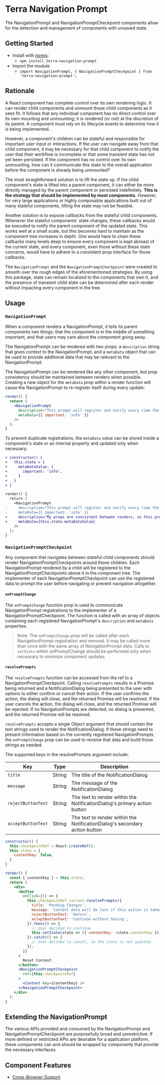 # Terra Navigation Prompt

The NavigationPrompt and NavigationPromptCheckpoint components allow for the detection and management of components with unsaved state.

## Getting Started

- Install with [npmjs](https://www.npmjs.com):
  - `npm install terra-navigation-prompt`
- Import the module
  - `import NavigationPrompt, { NavigationPromptCheckpoint } from 'terra-navigation-prompt';`

## Rationale

A React component has complete control over its own rendering logic. It can render child components and unmount those child components as it sees fit. It follows that any individual component has no direct control over its own mounting and unmounting; it is rendered (or not) at the discretion of its parent. A component must rely on its lifecycle events to determine how it is being implemented.

However, a component's children can be stateful and responsible for important user input or interactions. If the user can navigate away from that child component, it may be necessary for that child component to notify the user that their workflow is incomplete or that some transient state has not yet been persisted. If the component has no control over its own unmounting, how can it communicate this state to the overall application before the component is already being unmounted?

The most straightforward solution is to lift the state up. If the child component's state is lifted into a parent component, it can either be more directly managed by the parent component or persisted indefinitely. **This is the strategy that should be implemented by most components.** However, for very large applications or highly composable applications built out of many stateful components, lifting the state may not be feasible.

Another solution is to expose callbacks from the stateful child components. Whenever the stateful components' state changes, these callbacks would be executed to notify the parent component of the updated state. This works well at a small scale, but this becomes hard to maintain as the component tree increases in depth. One would have to chain these callbacks many levels deep to ensure every component is kept abreast of the current state, and every component, even those without these state concerns, would have to adhere to a consistent prop interface for those callbacks.

The `NavigationPrompt` and the `NavigationPromptCheckpoint` were created to smooth over the rough edges of the aforementioned strategies. By using this package, state can remain localized to the components that own it, and the presence of transient child state can be determined after each render without impacting every component in the tree.

## Usage

### `NavigationPrompt`

When a component renders a NavigationPrompt, it tells its parent components two things: that the component is in the middle of something important, and that users may care about the component going away.

The NavigationPrompt can be rendered with two props: a `description` string that gives context to the NavigationPrompt, and a `metaData` object that can be used to provide additional data that may be relevant to the NavigationPrompt.

The NavigationPrompt can be rendered like any other component, but prop consistency should be maintained between renders when possible. Creating a new object for the `metaData` prop within a render function will cause the NavigationPrompt to re-register itself during every update:

```jsx
render() {
  return (
    <NavigationPrompt 
      description="This prompt will register and notify every time the component renders" 
      metaData={{ important: 'info' }} 
    />
  );
}
```

To prevent duplicate registrations, the `metaData` value can be stored inside a component's state or an internal property and updated only when necessary:

```diff
+ constructor() {
+   this.state = {
+     metaDataValue: {
+       important: 'info',
+     }
+   }
+ }

render() {
  return (
    <NavigationPrompt
-     description="This prompt will register and notify every time the component renders"
-     metaData={{ important: 'info' }}
+     description="My props are consistent between renders, so this prompt will not re-register or notify"
+     metaData={this.state.metaDataValue}
    />
  );
}
```

### `NavigationPromptCheckpoint`

Any component that navigates between stateful child components should render NavigationPromptCheckpoints around those children. Each NavigationPrompt rendered by a child will be registered to the NavigationPromptCheckpoints above it in the component tree. The implementer of each NavigationPromptCheckpoint can use the registered data to prompt the user before navigating or prevent navigation altogether.

#### `onPromptChange`

The `onPromptChange` function prop is used to communicate NavigationPrompt registrations to the implementer of a NavigationPromptCheckpoint. The function is called with an array of objects containing each registered NavigationPrompt's `description` and `metaData` properties.

> Note: The `onPromptChange` prop will be called after each NavigationPrompt registration and removal. It may be called more than once with the same array of NavigationPrompt data. Calls to `setState` within onPromptChange should be performed only when necessary to minimize component updates.

#### `resolvePrompts`

The `resolvePrompts` function can be accessed from the ref to a NavigationPromptCheckpoint. Calling `resolvePrompts` results in a Promise being returned and a NotificationDialog being presented to the user with options to either confirm or cancel their action. If the user confirms the action, the dialog will close, and the returned Promise will be resolved. If the user cancels the action, the dialog will close, and the returned Promise will be rejected. If no NavigationPrompts are detected, no dialog is presented, and the returned Promise will be resolved.

`resolvePrompts` accepts a single Object argument that should contain the text strings used to render the NotificationDialog. If these strings need to present information based on the currently registered NavigationPrompts, the `onPromptChange` prop can be used to receive that data and build those strings as needed.

The supported keys in the resolvePrompts argument include:

|Key|Type|Description|
|---|---|---|
|`title`|String|The title of the NotificationDialog|
|`message`|String|The message of the NotificationDialog|
|`rejectButtonText`|String|The text to render within the NotificationDialog's primary action button|
|`acceptButtonText`|String|The text to render within the NotificationDialog's secondary action button|

```jsx
constructor() {
  this.checkpointRef = React.createRef();
  this.state = {
    contentKey: false,
  }
}

render() {
  const { contentKey } = this.state;
  return (
    <div>
      <button
        onClick={() => {
          this.checkpointRef.current.resolvePrompts({
            title: 'Pending Changes',
            message: 'Content data will be lost if this action is taken.',
            rejectButtonText: `Return`,
            acceptButtonText: 'Continue without Saving',
          }).then(() => {
            // User decided to continue
            this.setState(state => ({ contentKey: !state.contentKey }));
          }).catch(() => {
            // User decided to cancel, so the state is not updated.
          });
        }}
      >
        Reset Content
      </button>
      <NavigationPromptCheckpoint
        ref={this.checkpointRef}
      >
        <Content key={contentKey} />
      </NavigationPromptCheckpoint>
    </div>
  );
}
```

## Extending the NavigationPrompt

The various APIs provided and consumed by the NavigationPrompt and NavigationPromptCheckpoint are purposefully broad and unrestrictive. If more defined or restricted APIs are desirable for a application platform, these components can and should be wrapped by components that provide the necessary interfaces.

## Component Features
* [Cross-Browser Support](https://github.com/cerner/terra-ui/blob/master/src/terra-dev-site/contributing/ComponentStandards.e.contributing.md#cross-browser-support)

